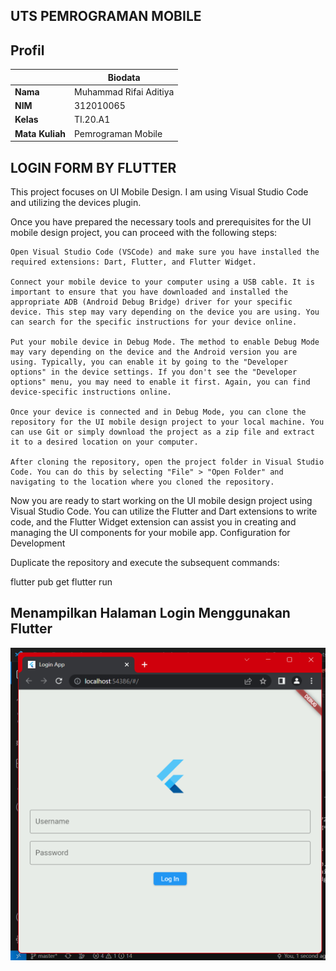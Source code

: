 ## UTS PEMROGRAMAN MOBILE

## Profil
| | Biodata |
| -------- | --- |
| **Nama** | Muhammad Rifai Aditiya |
| **NIM** | 312010065 |
| **Kelas** | TI.20.A1 |
| **Mata Kuliah** | Pemrograman Mobile |

## LOGIN FORM BY FLUTTER

This project focuses on UI Mobile Design. I am using Visual Studio Code and utilizing the devices plugin.

Once you have prepared the necessary tools and prerequisites for the UI mobile design project, you can proceed with the following steps:

    Open Visual Studio Code (VSCode) and make sure you have installed the required extensions: Dart, Flutter, and Flutter Widget.

    Connect your mobile device to your computer using a USB cable. It is important to ensure that you have downloaded and installed the appropriate ADB (Android Debug Bridge) driver for your specific device. This step may vary depending on the device you are using. You can search for the specific instructions for your device online.

    Put your mobile device in Debug Mode. The method to enable Debug Mode may vary depending on the device and the Android version you are using. Typically, you can enable it by going to the "Developer options" in the device settings. If you don't see the "Developer options" menu, you may need to enable it first. Again, you can find device-specific instructions online.

    Once your device is connected and in Debug Mode, you can clone the repository for the UI mobile design project to your local machine. You can use Git or simply download the project as a zip file and extract it to a desired location on your computer.

    After cloning the repository, open the project folder in Visual Studio Code. You can do this by selecting "File" > "Open Folder" and navigating to the location where you cloned the repository.

Now you are ready to start working on the UI mobile design project using Visual Studio Code. You can utilize the Flutter and Dart extensions to write code, and the Flutter Widget extension can assist you in creating and managing the UI components for your mobile app.
Configuration for Development

Duplicate the repository and execute the subsequent commands:

flutter pub get
flutter run





## Menampilkan Halaman Login Menggunakan Flutter

![img](img/login.png)